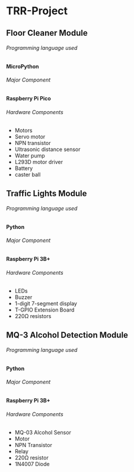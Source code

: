 # TRR-Project

## Floor Cleaner Module

###### Programming language used
 **MicroPython**
###### Major Component
**Raspberry Pi Pico**
###### Hardware Components
* Motors
* Servo motor
* NPN transistor
* Ultrasonic distance sensor
* Water pump 
* L293D motor driver
* Battery 
* caster ball

## Traffic Lights Module

###### Programming language used  
**Python**
###### Major Component
**Raspberry Pi 3B+**
###### Hardware Components
* LEDs
* Buzzer
* 1-digit 7-segment display
* T-GPIO Extension Board
* 220Ω resistors 

## MQ-3 Alcohol Detection Module

###### Programming language used
**Python**
###### Major Component
**Raspberry Pi 3B+**
###### Hardware Components
* MQ-03 Alcohol Sensor
* Motor
* NPN Transistor
* Relay
* 220Ω resistor 
* 1N4007 Diode 
